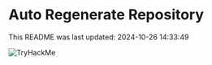 # Auto Regenerate Repository

This README was last updated: 2024-10-26 14:33:49

 ![TryHackMe](https://tryhackme.com/badge/533634)